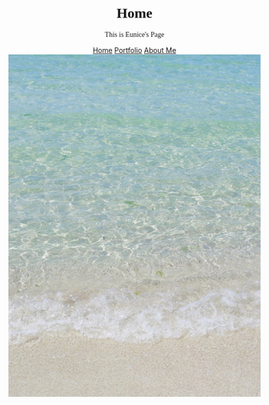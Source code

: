 <!DOCTYPE html>
<html>
<head>

</head>
<body>
<center>
<h1 style="font-family:verdana;">Home</h1>
<p style="font-family:verdana;">This is Eunice's Page</p>
</body>
</html>
<html lang="en">
  <head bgcolor="white">
    <a href="index.html">Home</a> 
    <a href="portfolio.html">Portfolio</a>
    <a href="aboutme.html">About Me</a>
<img src=ocean1.jpeg>
  </body>
</html>







